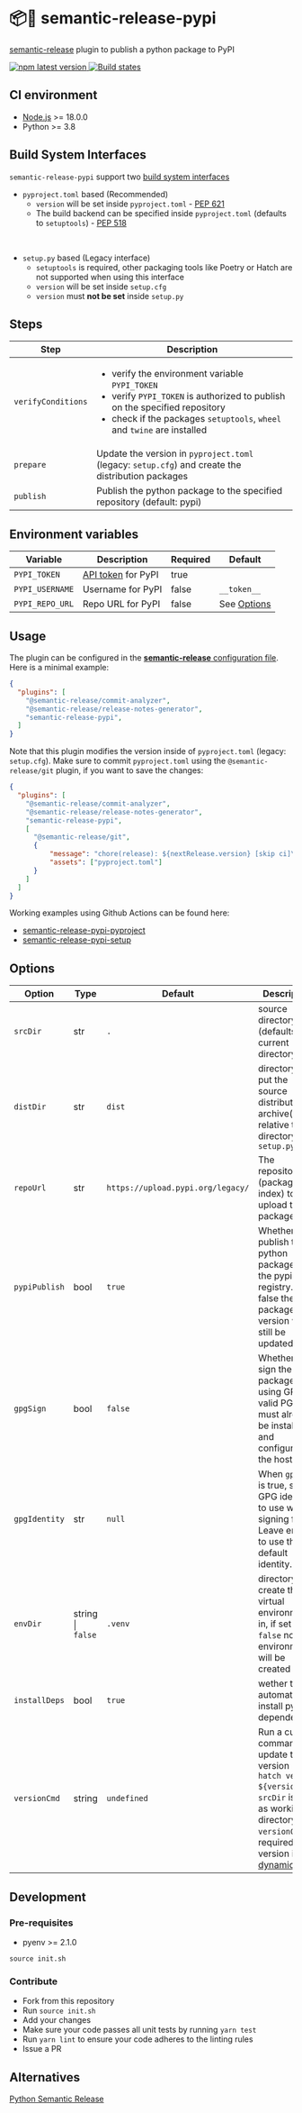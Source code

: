 # 📦🐍 semantic-release-pypi
[semantic-release](https://semantic-release.gitbook.io/semantic-release/) plugin to publish a python package to PyPI

<a href="https://www.npmjs.com/package/semantic-release-pypi">
  <img alt="npm latest version" src="https://img.shields.io/npm/v/semantic-release-pypi">
</a>
<a href="https://github.com/abichinger/semantic-release-pypi/actions?query=workflow%3ATest+branch%3Amain">
  <img alt="Build states" src="https://github.com/abichinger/semantic-release-pypi/actions/workflows/test.yml/badge.svg?branch=main">
</a>

## CI environment

- [Node.js](https://semantic-release.gitbook.io/semantic-release/support/node-version) >= 18.0.0
- Python >= 3.8

## Build System Interfaces

`semantic-release-pypi` support two [build system interfaces](https://pip.pypa.io/en/stable/reference/build-system/#)

- `pyproject.toml` based (Recommended)
  - `version` will be set inside `pyproject.toml` - [PEP 621](https://peps.python.org/pep-0621/)
  - The build backend can be specified inside `pyproject.toml` (defaults to `setuptools`) - [PEP 518](https://peps.python.org/pep-0518/)

<br />

- `setup.py` based (Legacy interface)
  - `setuptools` is required, other packaging tools like Poetry or Hatch are not supported when using this interface
  - `version` will be set inside `setup.cfg`
  - `version` must **not be set** inside `setup.py`

## Steps

| Step | Description
| ---- | -----------
| ```verifyConditions``` | <ul><li>verify the environment variable ```PYPI_TOKEN```</li><li>verify ```PYPI_TOKEN``` is authorized to publish on the specified repository</li><li>check if the packages `setuptools`, `wheel` and `twine` are installed</li></ul>
| ```prepare``` | Update the version in `pyproject.toml` (legacy: `setup.cfg`) and create the distribution packages
| ```publish``` | Publish the python package to the specified repository (default: pypi)

## Environment variables

| Variable | Description | Required | Default
| -------- | ----------- | ----------- | -----------
| ```PYPI_TOKEN``` | [API token](https://test.pypi.org/help/#apitoken) for PyPI | true | 
| ```PYPI_USERNAME``` | Username for PyPI | false | ```__token__```
| ```PYPI_REPO_URL``` | Repo URL for PyPI | false | See [Options](#options)

## Usage

The plugin can be configured in the [**semantic-release** configuration file](https://github.com/semantic-release/semantic-release/blob/master/docs/usage/configuration.md#configuration). Here is a minimal example:

```json
{
  "plugins": [
    "@semantic-release/commit-analyzer",
    "@semantic-release/release-notes-generator",
    "semantic-release-pypi",
  ]
}
```

Note that this plugin modifies the version inside of `pyproject.toml` (legacy: `setup.cfg`). 
Make sure to commit `pyproject.toml` using the `@semantic-release/git` plugin, if you want to save the changes:

```json
{
  "plugins": [
    "@semantic-release/commit-analyzer",
    "@semantic-release/release-notes-generator",
    "semantic-release-pypi",
    [
      "@semantic-release/git",
      {
          "message": "chore(release): ${nextRelease.version} [skip ci]\n\n${nextRelease.notes}",
          "assets": ["pyproject.toml"]
      }
    ]
  ]
}
```

Working examples using Github Actions can be found here:
- [semantic-release-pypi-pyproject](https://github.com/abichinger/semantic-release-pypi-pyproject)
- [semantic-release-pypi-setup](https://github.com/abichinger/semantic-release-pypi-setup)

## Options

| Option | Type | Default | Description
| ------ | ---- | ------- | -----------
| ```srcDir``` | str | ```.``` | source directory (defaults to current directory)
| ```distDir``` | str | ```dist``` | directory to put the source distribution archive(s) in, relative to the directory of ```setup.py```
| ```repoUrl``` | str | ```https://upload.pypi.org/legacy/``` | The repository (package index) to upload the package to.
| ```pypiPublish``` | bool | ```true``` | Whether to publish the python package to the pypi registry. If false the package version will still be updated.
| ```gpgSign``` | bool | ```false``` | Whether to sign the package using GPG. A valid PGP key must already be installed and configured on the host.
| ```gpgIdentity``` | str | ```null``` | When ```gpgSign``` is true, set the GPG identify to use when signing files. Leave empty to use the default identity.
| ```envDir``` | string \| ```false``` | ```.venv``` | directory to create the virtual environment in, if set to `false` no environment will be created
| ```installDeps``` | bool | ```true``` | wether to automatically install python dependencies
| ```versionCmd``` | string | ```undefined``` | Run a custom command to update the version (e.g. `hatch version ${version}`). `srcDir` is used as working directory. `versionCmd` is required if the version is set [dynamically](https://packaging.python.org/en/latest/specifications/pyproject-toml/#dynamic)

## Development

### Pre-requisites

- pyenv >= 2.1.0

```shell
source init.sh
```

### Contribute

- Fork from this repository
- Run `source init.sh`
- Add your changes
- Make sure your code passes all unit tests by running `yarn test`
- Run `yarn lint` to ensure your code adheres to the linting rules
- Issue a PR

## Alternatives

[Python Semantic Release](https://github.com/python-semantic-release/python-semantic-release)